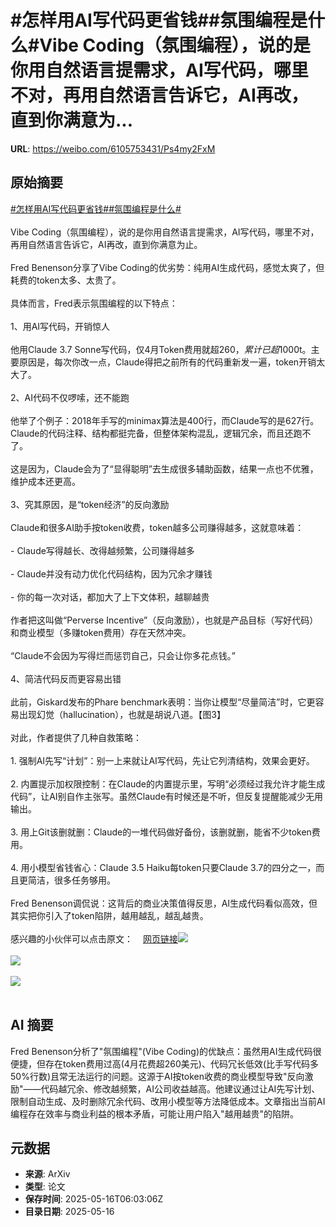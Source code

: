 # #怎样用AI写代码更省钱##氛围编程是什么#Vibe Coding（氛围编程），说的是你用自然语言提需求，AI写代码，哪里不对，再用自然语言告诉它，AI再改，直到你满意为...

**URL**: https://weibo.com/6105753431/Ps4my2FxM

## 原始摘要

<a href="https://m.weibo.cn/search?containerid=231522type%3D1%26t%3D10%26q%3D%23%E6%80%8E%E6%A0%B7%E7%94%A8AI%E5%86%99%E4%BB%A3%E7%A0%81%E6%9B%B4%E7%9C%81%E9%92%B1%23&amp;extparam=%23%E6%80%8E%E6%A0%B7%E7%94%A8AI%E5%86%99%E4%BB%A3%E7%A0%81%E6%9B%B4%E7%9C%81%E9%92%B1%23" data-hide=""><span class="surl-text">#怎样用AI写代码更省钱#</span></a><a href="https://m.weibo.cn/search?containerid=231522type%3D1%26t%3D10%26q%3D%23%E6%B0%9B%E5%9B%B4%E7%BC%96%E7%A8%8B%E6%98%AF%E4%BB%80%E4%B9%88%23&amp;extparam=%23%E6%B0%9B%E5%9B%B4%E7%BC%96%E7%A8%8B%E6%98%AF%E4%BB%80%E4%B9%88%23" data-hide=""><span class="surl-text">#氛围编程是什么#</span></a><br><br>Vibe Coding（氛围编程），说的是你用自然语言提需求，AI写代码，哪里不对，再用自然语言告诉它，AI再改，直到你满意为止。<br><br>Fred Benenson分享了Vibe Coding的优劣势：纯用AI生成代码，感觉太爽了，但耗费的token太多、太贵了。<br><br>具体而言，Fred表示氛围编程的以下特点：<br><br>1、用AI写代码，开销惊人<br><br>他用Claude 3.7 Sonne写代码，仅4月Token费用就超$260，累计已超$1000t。主要原因是，每次你改一点，Claude得把之前所有的代码重新发一遍，token开销太大了。<br><br>2、AI代码不仅啰嗦，还不能跑<br><br>他举了个例子：2018年手写的minimax算法是400行，而Claude写的是627行。Claude的代码注释、结构都挺完备，但整体架构混乱，逻辑冗余，而且还跑不了。<br><br>这是因为，Claude会为了“显得聪明”去生成很多辅助函数，结果一点也不优雅，维护成本还更高。<br><br>3、究其原因，是“token经济”的反向激励<br><br>Claude和很多AI助手按token收费，token越多公司赚得越多，这就意味着：<br><br>- Claude写得越长、改得越频繁，公司赚得越多<br><br>- Claude并没有动力优化代码结构，因为冗余才赚钱<br><br>- 你的每一次对话，都加大了上下文体积，越聊越贵<br><br>作者把这叫做“Perverse Incentive”（反向激励），也就是产品目标（写好代码）和商业模型（多赚token费用）存在天然冲突。<br><br>“Claude不会因为写得烂而惩罚自己，只会让你多花点钱。”<br><br>4、简洁代码反而更容易出错<br><br>此前，Giskard发布的Phare benchmark表明：当你让模型“尽量简洁”时，它更容易出现幻觉（hallucination），也就是胡说八道。【图3】<br><br>对此，作者提供了几种自救策略：<br><br>1. 强制AI先写“计划”：别一上来就让AI写代码，先让它列清结构，效果会更好。<br><br>2. 内置提示加权限控制：在Claude的内置提示里，写明“必须经过我允许才能生成代码”，让AI别自作主张写。虽然Claude有时候还是不听，但反复提醒能减少无用输出。<br><br>3. 用上Git该删就删：Claude的一堆代码做好备份，该删就删，能省不少token费用。<br><br>4. 用小模型省钱省心：Claude 3.5 Haiku每token只要Claude 3.7的四分之一，而且更简洁，很多任务够用。<br><br>Fred Benenson调侃说：这背后的商业决策值得反思，AI生成代码看似高效，但其实把你引入了token陷阱，越用越乱，越乱越贵。<br><br>感兴趣的小伙伴可以点击原文：<a href="https://weibo.cn/sinaurl?u=https%3A%2F%2Ffredbenenson.medium.com%2Fthe-perverse-incentives-of-vibe-coding-23efbaf75aee" data-hide=""><span class="url-icon"><img style="width: 1rem;height: 1rem" src="https://h5.sinaimg.cn/upload/2015/09/25/3/timeline_card_small_web_default.png" referrerpolicy="no-referrer"></span><span class="surl-text">网页链接</span></a><img style="" src="https://tvax2.sinaimg.cn/large/006Fd7o3gy1i1h7awu4h4j32vs29mqv6.jpg" referrerpolicy="no-referrer"><br><br><img style="" src="https://tvax4.sinaimg.cn/large/006Fd7o3gy1i1h7ax8hhij312w0ongre.jpg" referrerpolicy="no-referrer"><br><br><img style="" src="https://tvax3.sinaimg.cn/large/006Fd7o3gy1i1h7azxr69j30lz0zk7d3.jpg" referrerpolicy="no-referrer"><br><br>

## AI 摘要

Fred Benenson分析了"氛围编程"(Vibe Coding)的优缺点：虽然用AI生成代码很便捷，但存在token费用过高(4月花费超260美元)、代码冗长低效(比手写代码多50%行数)且常无法运行的问题。这源于AI按token收费的商业模型导致"反向激励"——代码越冗余、修改越频繁，AI公司收益越高。他建议通过让AI先写计划、限制自动生成、及时删除冗余代码、改用小模型等方法降低成本。文章指出当前AI编程存在效率与商业利益的根本矛盾，可能让用户陷入"越用越贵"的陷阱。

## 元数据

- **来源**: ArXiv
- **类型**: 论文
- **保存时间**: 2025-05-16T06:03:06Z
- **目录日期**: 2025-05-16
